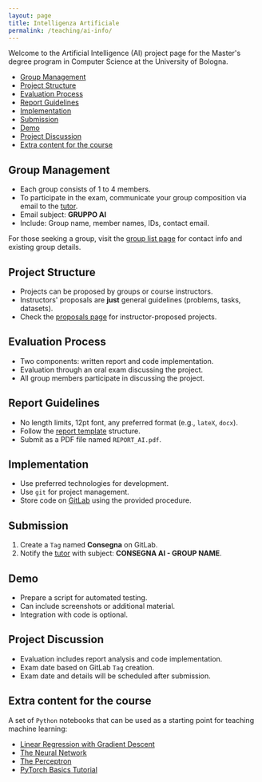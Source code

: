 ```yaml
---
layout: page
title: Intelligenza Artificiale
permalink: /teaching/ai-info/
---
```


Welcome to the Artificial Intelligence (AI) project page for the Master's degree program in Computer Science at the University of Bologna.

- [Group Management](#group-management)
- [Project Structure](#project-structure)
- [Evaluation Process](#evaluation-process)
- [Report Guidelines](#report-guidelines)
- [Implementation](#implementation)
- [Submission](#submission)
- [Demo](#demo)
- [Project Discussion](#project-discussion)
- [Extra content for the course](#extra-content-for-the-course)

## Group Management

- Each group consists of 1 to 4 members.
- To participate in the exam, communicate your group composition via email to the [tutor](mailto:stefanopio.zingaro@unibo.it).
- Email subject: **GRUPPO AI**
- Include: Group name, member names, IDs, contact email.

For those seeking a group, visit the [group list page](groups) for contact info and existing group details.

## Project Structure

- Projects can be proposed by groups or course instructors.
- Instructors' proposals are **just** general guidelines (problems, tasks, datasets).
- Check the [proposals page](../proposals) for instructor-proposed projects.

## Evaluation Process

- Two components: written report and code implementation.
- Evaluation through an oral exam discussing the project.
- All group members participate in discussing the project.

## Report Guidelines

- No length limits, 12pt font, any preferred format (e.g., `lateX`, `docx`).
- Follow the [report template](../report) structure.
- Submit as a PDF file named `REPORT_AI.pdf`.

## Implementation

- Use preferred technologies for development.
- Use `git` for project management.
- Store code on [GitLab](http://gitlab.com) using the provided procedure.

## Submission

1. Create a `Tag` named **Consegna** on GitLab.
2. Notify the [tutor](mailto:stefanopio.zingaro@unibo.it) with subject: **CONSEGNA AI - GROUP NAME**.

## Demo

- Prepare a script for automated testing.
- Can include screenshots or additional material.
- Integration with code is optional.

## Project Discussion

- Evaluation includes report analysis and code implementation.
- Exam date based on GitLab `Tag` creation.
- Exam date and details will be scheduled after submission.

## Extra content for the course

A set of `Python` notebooks that can be used as a starting point for teaching machine learning:

* [Linear Regression with Gradient Descent](https://vscode.dev/github/lozingaro/lozingaro.github.io/blob/main/assets/src/linear-regression-w-gradient-descent.ipynb)
* [The Neural Network](https://vscode.dev/github/lozingaro/lozingaro.github.io/blob/main/assets/src/nn-rulez.ipynb)
* [The Perceptron](https://vscode.dev/github/lozingaro/lozingaro.github.io/blob/main/assets/src/percettrone.ipynb)
* [PyTorch Basics Tutorial](https://vscode.dev/github/lozingaro/lozingaro.github.io/blob/main/assets/src/pytorch_classification_framework.ipynb)